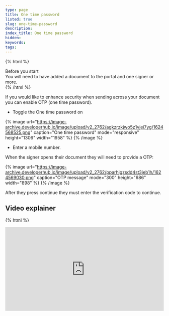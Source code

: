 ```yaml
---
type: page
title: One time password
listed: true
slug: one-time-password
description: 
index_title: One time password
hidden: 
keywords: 
tags: 
---
```


{% html %}
<div class="alert-BYS">
   <div class="alert-title" id="BYS">
      Before you start
   </div>
   <div class="alert-text" >
You will need to have added a document to the portal and one signer or more.   </div>
   <div class="alert-links"> 
   </div>
</div>
{% /html %}

If you would like to enhance security when sending across your document you can enable OTP (one time password).

- Toggle the One time password on

{% image url="https://image-archive.developerhub.io/image/upload/v2_2762/agkzrzkjwo5z1vjei7yg/1624568525.png" caption="One time password" mode="responsive" height="1306" width="1958" %}
{% /image %}

- Enter a mobile number.

When the signer opens their document they will need to provide a OTP:

{% image url="https://image-archive.developerhub.io/image/upload/v2_2762/pparhigzsdd4st3jeb1h/1624569030.png" caption="OTP message" mode="300" height="686" width="898" %}
{% /image %}

After they press continue they must enter the verification code to continue.

## Video explainer

{% html %}
<p style="padding:49.58% 0 0 0;position:relative;"><iframe src="https://player.vimeo.com/video/648542527?h=60deff4bc9&amp;badge=0&amp;autopause=0&amp;player_id=0&amp;app_id=58479" frameborder="0" allow="autoplay; fullscreen; picture-in-picture" allowfullscreen style="position:absolute;top:0;left:0;width:100%;height:100%;" title="(7) Adding a One Time Password (OTP) v2 VIMEO.mp4"></iframe></div><script src="https://player.vimeo.com/api/player.js"></script>
{% /html %}